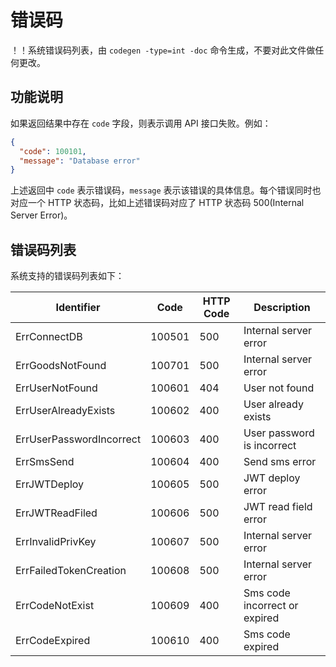 # 错误码

！！系统错误码列表，由 `codegen -type=int -doc` 命令生成，不要对此文件做任何更改。

## 功能说明

如果返回结果中存在 `code` 字段，则表示调用 API 接口失败。例如：

```json
{
  "code": 100101,
  "message": "Database error"
}
```

上述返回中 `code` 表示错误码，`message` 表示该错误的具体信息。每个错误同时也对应一个 HTTP 状态码，比如上述错误码对应了 HTTP 状态码 500(Internal Server Error)。

## 错误码列表

系统支持的错误码列表如下：

| Identifier | Code | HTTP Code | Description |
| ---------- | ---- | --------- | ----------- |
| ErrConnectDB | 100501 | 500 | Internal server error |
| ErrGoodsNotFound | 100701 | 500 | Internal server error |
| ErrUserNotFound | 100601 | 404 | User not found |
| ErrUserAlreadyExists | 100602 | 400 | User already exists |
| ErrUserPasswordIncorrect | 100603 | 400 | User password is incorrect |
| ErrSmsSend | 100604 | 400 | Send sms error |
| ErrJWTDeploy | 100605 | 500 | JWT deploy error |
| ErrJWTReadFiled | 100606 | 500 | JWT read field error |
| ErrInvalidPrivKey | 100607 | 500 | Internal server error |
| ErrFailedTokenCreation | 100608 | 500 | Internal server error |
| ErrCodeNotExist | 100609 | 400 | Sms code incorrect or expired |
| ErrCodeExpired | 100610 | 400 | Sms code expired |

